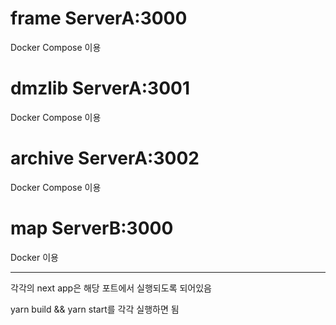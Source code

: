 # frame ServerA:3000

Docker Compose 이용

# dmzlib ServerA:3001

Docker Compose 이용

# archive ServerA:3002

Docker Compose 이용

# map ServerB:3000

Docker 이용

---

각각의 next app은 해당 포트에서 실행되도록 되어있음

yarn build && yarn start를 각각 실행하면 됨
